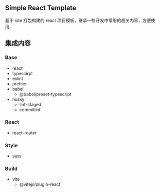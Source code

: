 ## Simple React Template

基于 vite 打包构建的 react 项目模板，继承一些开发中常用的相关内容，方便使用

## 集成内容

### Base
- react
- typescirpt
- eslint
- prettier
- babel
  - @babel/preset-typescript
- husky
  - lint-staged
  - commitlint

### React
- react-router

### Style
- sass

### Build
- vite
  - @vitejs/plugin-react

